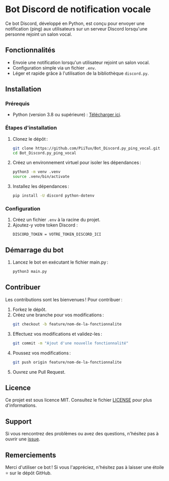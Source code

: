 # Bot Discord de notification vocale

Ce bot Discord, développé en Python, est conçu pour envoyer une notification (ping) aux utilisateurs sur un serveur Discord lorsqu'une personne rejoint un salon vocal.

## Fonctionnalités

- Envoie une notification lorsqu'un utilisateur rejoint un salon vocal.
- Configuration simple via un fichier `.env`.
- Léger et rapide grâce à l'utilisation de la bibliothèque `discord.py`.

## Installation

### Prérequis
- Python (version 3.8 ou supérieure) : [Télécharger ici](https://www.python.org/).

### Étapes d'installation

1. Clonez le dépôt :
    ```bash
    git clone https://github.com/PiiTux/Bot_Discord.py_ping_vocal.git
    cd Bot_Discord.py_ping_vocal
    ```
2. Créez un environnement virtuel pour isoler les dépendances :
    ```bash
    python3 -m venv .venv
    source .venv/bin/activate
    ```
3. Installez les dépendances :
    ```bash
    pip install -U discord python-dotenv
    ```

### Configuration

1. Créez un fichier `.env` à la racine du projet.
2. Ajoutez-y votre token Discord :
    ```
    DISCORD_TOKEN = VOTRE_TOKEN_DISCORD_ICI
    ```

## Démarrage du bot

1. Lancez le bot en exécutant le fichier main.py :
    ```bash
    python3 main.py
    ```

## Contribuer

Les contributions sont les bienvenues ! Pour contribuer :
1. Forkez le dépôt.
2. Créez une branche pour vos modifications :
    ```bash
    git checkout -b feature/nom-de-la-fonctionnalite
    ```
3. Effectuez vos modifications et validez-les :
    ```bash
    git commit -m "Ajout d'une nouvelle fonctionnalité"
    ```
4. Poussez vos modifications :
    ```bash
    git push origin feature/nom-de-la-fonctionnalite
    ```
5. Ouvrez une Pull Request.

## Licence

Ce projet est sous licence MIT. Consultez le fichier [LICENSE](LICENSE) pour plus d'informations.

## Support

Si vous rencontrez des problèmes ou avez des questions, n'hésitez pas à ouvrir une [issue](https://github.com/PiiTux/Bot_Discord.py_ping_vocal/issues).

## Remerciements

Merci d'utiliser ce bot ! Si vous l'appréciez, n'hésitez pas à laisser une étoile ⭐ sur le dépôt GitHub.
